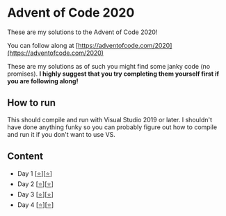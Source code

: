 # Advent of Code 2020

These are my solutions to the Advent of Code 2020!

You can follow along at [https://adventofcode.com/2020](https://adventofcode.com/2020)

These are my solutions as of such you might find some janky code (no promises). **I highly suggest that you try completing them yourself first if you are following along!**

## How to run

This should compile and run with Visual Studio 2019 or later. I shouldn't have done anything funky so you can probably figure out how to compile and run it if you don't want to use VS.

## Content
- Day 1 [[⭐](day1/Part1.cpp)][[⭐](day1/Part2.cpp)]
- Day 2 [[⭐](day2/Part1.cpp)][[⭐](day2/Part2.cpp)]
- Day 3 [[⭐](day3/Part1.cpp)][[⭐](day3/Part2.cpp)]
- Day 4 [[⭐](day4/Part1.cpp)][[⭐](day4/Part2.cpp)]